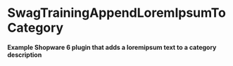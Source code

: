 # SwagTrainingAppendLoremIpsumToCategory

**Example Shopware 6 plugin that adds a loremipsum text to a category description**
